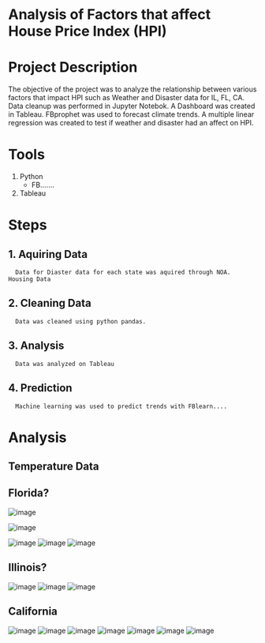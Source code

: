 # Analysis of Factors that affect House Price Index (HPI)

# Project Description
The objective of the project was to analyze the relationship between various factors that impact HPI such as Weather and Disaster data for IL, FL, CA. Data cleanup was performed in Jupyter Notebok. A Dashboard was created in Tableau. FBprophet was used to forecast climate trends. A multiple linear regression was created to test if weather and disaster had an affect on HPI.
# Tools
1. Python
   - FB.......
3. Tableau
# Steps 
## 1. Aquiring Data
      Data for Diaster data for each state was aquired through NOA. Housing Data
## 2. Cleaning Data
      Data was cleaned using python pandas.
## 3. Analysis
      Data was analyzed on Tableau
## 4. Prediction
      Machine learning was used to predict trends with FBlearn....

# Analysis

## Temperature Data

## Florida?
![image](https://user-images.githubusercontent.com/60550835/115165831-ce740c00-a07d-11eb-824e-38ceb7c9bd79.png)

![image](https://user-images.githubusercontent.com/60550835/115165841-da5fce00-a07d-11eb-83a4-f643b54b0f89.png)

![image](https://user-images.githubusercontent.com/60550835/115165864-08dda900-a07e-11eb-85e4-116adc5fc263.png)
![image](https://user-images.githubusercontent.com/60550835/115483195-5264fa00-a21e-11eb-8a86-b670911b1daa.png)
![image](https://user-images.githubusercontent.com/60550835/115483208-585adb00-a21e-11eb-825c-3366b3948920.png)
## Illinois?
![image](https://user-images.githubusercontent.com/60550835/115483241-67418d80-a21e-11eb-835c-c57682c4bd55.png)
![image](https://user-images.githubusercontent.com/60550835/115483252-6d376e80-a21e-11eb-85ad-13f3a2466d0d.png)
![image](https://user-images.githubusercontent.com/60550835/115483264-745e7c80-a21e-11eb-9c80-4853b7a39e8f.png)
## California
![image](https://user-images.githubusercontent.com/60550835/115483276-79bbc700-a21e-11eb-8905-294b81d53896.png)
![image](https://user-images.githubusercontent.com/60550835/115483340-98ba5900-a21e-11eb-8249-f120bacd5979.png)
![image](https://user-images.githubusercontent.com/60550835/115483352-a079fd80-a21e-11eb-9d79-a6c9d4aeb7a7.png)
![image](https://user-images.githubusercontent.com/60550835/115483370-a7a10b80-a21e-11eb-9541-8339f4c4dd95.png)
![image](https://user-images.githubusercontent.com/60550835/115483410-b7205480-a21e-11eb-9519-8fb08dc03d84.png)
![image](https://user-images.githubusercontent.com/60550835/115483432-c30c1680-a21e-11eb-9805-24f9209b9d7d.png)
![image](https://user-images.githubusercontent.com/60550835/115483444-c99a8e00-a21e-11eb-9047-33b2b676f1e5.png)



